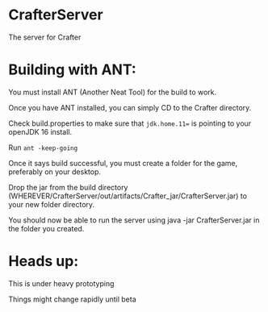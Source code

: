 # CrafterServer
The server for Crafter


# Building with ANT:

You must install ANT (Another Neat Tool) for the build to work.

Once you have ANT installed, you can simply CD to the Crafter directory.

Check build.properties to make sure that ``jdk.home.11=`` is pointing to your openJDK 16 install.

Run ``ant -keep-going``

Once it says build successful, you must create a folder for the game, preferably on your desktop.

Drop the jar from the build directory (WHEREVER/CrafterServer/out/artifacts/Crafter_jar/CrafterServer.jar) to your new folder directory.

You should now be able to run the server using java -jar CrafterServer.jar in the folder you created.


# Heads up:

This is under heavy prototyping

Things might change rapidly until beta
